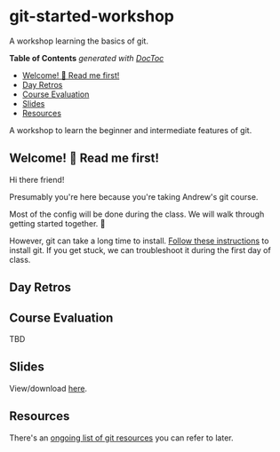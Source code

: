 # git-started-workshop

A workshop learning the basics of git.

<!-- START doctoc generated TOC please keep comment here to allow auto update -->
<!-- DON'T EDIT THIS SECTION, INSTEAD RE-RUN doctoc TO UPDATE -->
**Table of Contents**  *generated with [DocToc](https://github.com/thlorenz/doctoc)*

- [Welcome! 👋 Read me first!](#welcome--read-me-first)
- [Day Retros](#day-retros)
- [Course Evaluation](#course-evaluation)
- [Slides](#slides)
- [Resources](#resources)

<!-- END doctoc generated TOC please keep comment here to allow auto update -->

A workshop to learn the beginner and intermediate features of git.

## Welcome! 👋 Read me first!

Hi there friend! 

Presumably you're here because you're taking Andrew's git course.

Most of the config will be done during the class. We will walk through getting started together. 🤝

However, git can take a long time to install. [Follow these instructions](./01_installation/installGit.md) to install git. If you get stuck, we can troubleshoot it during the first day of class.

## Day Retros

## Course Evaluation

TBD

## Slides

View/download [here](https://drive.google.com/file/d/130ETjTBmFhPlZxWFiw7qv-GD5Y48vics/view?usp=sharing).

## Resources

There's an [ongoing list of git resources](./resources.md) you can refer to later.
